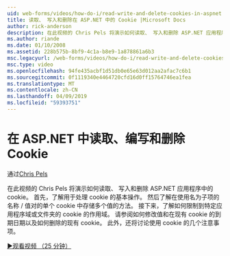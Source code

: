 ```yaml
---
uid: web-forms/videos/how-do-i/read-write-and-delete-cookies-in-aspnet
title: 读取、 写入和删除在 ASP.NET 中的 Cookie |Microsoft Docs
author: rick-anderson
description: 在此视频的 Chris Pels 将演示如何读取、 写入和删除 ASP.NET 应用程序中的 cookie。 首先，了解用于操作 cooki 的基本操作...
ms.author: riande
ms.date: 01/10/2008
ms.assetid: 228b575b-8bf9-4c1a-b8e9-1a878861a6b3
msc.legacyurl: /web-forms/videos/how-do-i/read-write-and-delete-cookies-in-aspnet
msc.type: video
ms.openlocfilehash: 94fe435acbf1d51db0e65e63d012aa2afac7c6b1
ms.sourcegitcommit: 0f1119340e4464720cfd16d0ff15764746ea1fea
ms.translationtype: MT
ms.contentlocale: zh-CN
ms.lasthandoff: 04/09/2019
ms.locfileid: "59393751"
---
```

# <a name="read-write-and-delete-cookies-in-aspnet"></a>在 ASP.NET 中读取、编写和删除 Cookie

通过[Chris Pels](https://twitter.com/chrispels)

在此视频的 Chris Pels 将演示如何读取、 写入和删除 ASP.NET 应用程序中的 cookie。 首先，了解用于处理 cookie 的基本操作。 然后了解在使用名为子项的名称 / 值对的单个 cookie 中存储多个值的方法。 接下来，了解如何限制到特定应用程序域或文件夹的 cookie 的作用域。 请参阅如何修改值和在现有 cookie 的到期日期以及如何删除的现有 cookie。 此外，还将讨论使用 cookie 的几个注意事项。

[&#9654;观看视频 （25 分钟）](https://channel9.msdn.com/Blogs/ASP-NET-Site-Videos/read-write-and-delete-cookies-in-aspnet)
